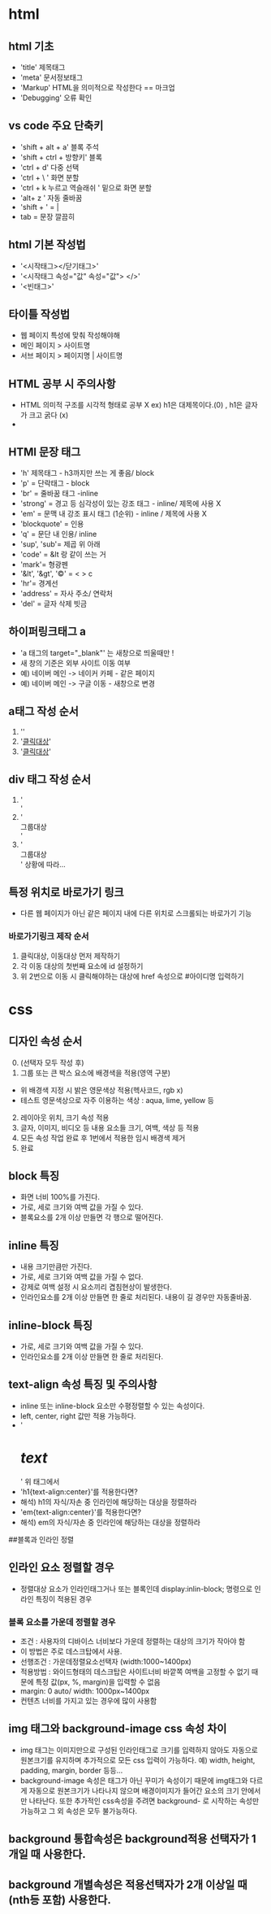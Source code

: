 # html 
## html 기초
* 'title' 제목태그
* 'meta' 문서정보태그
* 'Markup' HTML을 의미적으로 작성한다 == 마크업
* 'Debugging' 오류 확인


## vs code 주요 단축키
* 'shift + alt + a' 블록 주석
* 'shift + ctrl + 방향키' 블록 
* 'ctrl + d' 다중 선택
* 'ctrl + \ ' 화면 분할
* 'ctrl + k 누르고 역슬래쉬 ' 밑으로 화면 분할
* 'alt+ z ' 자동 줄바꿈
* 'shift + \' = |
* tab = 문장 깔끔히



## html 기본 작성법
* '<시작태그></닫기태그>'
* '<시작태그 속성="값" 속성="값"> </>'
* '<빈태그>'


## 타이틀 작성법
* 웹 페이지 특성에 맞춰 작성해야해
* 메인 페이지 > 사이트명
* 서브 페이지 > 페이지명 | 사이트명

## HTML 공부 시 주의사항
* HTML 의미적 구조를 <!--  css 디자인 역할에 따라 HTML 공부 시 --> 시각적 형태로 공부 X 
ex) h1은 대제목이다.(0) , h1은 글자가 크고 굵다 (x)
* 

## HTMl 문장 태그
* 'h' 제목태그 - h3까지만 쓰는 게 좋음/ block
* 'p' = 단락태그 - block 
* 'br' = 줄바꿈 태그 -inline
* 'strong' = 경고 등 심각성이 있는 강조 태그 - inline/ 제목에 사용 X
* 'em' = 문맥 내 강조 표시 태그 (1순위) - inline / 제목에 사용 X
* 'blockquote' = 인용
* 'q' = 문단 내 인용/ inline
* 'sup', 'sub'= 제곱 위 아래
* 'code' = &lt 랑 같이 쓰는 거
* 'mark'= 형광펜
* '&lt', '&gt', '&copy;' = < > c
* 'hr'= 경계선
* 'address' = 자사 주소/ 연락처
* 'del' = 글자 삭제 빗금


## 하이퍼링크태그 a
* 'a 태그의 target="_blank"' 는 새창으로 띄울때만 !
* 새 창의 기준은 외부 사이트 이동 여부
* 예) 네이버 메인 -> 네이커 카페 - 같은 페이지
* 예) 네이버 메인 -> 구글 이동 - 새창으로 변경

## a태그 작성 순서
1. '<a href=""></a>'
2. '<a href="">클릭대상</a>'
3. '<a href="연결경로">클릭대상</a>'

## div 태그 작성 순서
1. '<div></div>'
1. '<div>그룹대상</div>'
1. '<div class="이름">그룹대상</div>'
상황에 따라...

## 특정 위치로 바로가기 링크
* 다른 웹 페이지가 아닌 같은 페이지 내에 다른 위치로 스크롤되는 바로가기 기능

### 바로가기링크 제작 순서
1. 클릭대상, 이동대상 먼저 제작하기 
2. 각 이동 대상의 첫번째 요소에 id 설정하기
3. 위 2번으로 이동 시 클릭해야하는 대상에 href 속성으로 #아이디명 입력하기


# css
## 디자인 속성 순서
0. (선택자 모두 작성 후)
1. 그룹 또는 큰 박스 요소에 배경색을 적용(영역 구분) <!-- 임시임 -->
* 위 배경색 지정 시 밝은 영문색상 적용(헥사코드, rgb x)
* 테스트 영문색상으로 자주 이용하는 색상 : aqua, lime, yellow 등
2. 레이아웃 위치, 크기 속성 적용
3. 글자, 이미지, 비디오 등 내용 요소들 크기, 여백, 색상 등 적용
4. 모든 속성 작업 완료 후 1번에서 적용한 임시 배경색 제거
5. 완료

## block 특징
* 화면 너비 100%를 가진다.
* 가로, 세로 크기와 여백 값을 가질 수 있다.
* 블록요소를 2개 이상 만들면 각 행으로 떨어진다.
## inline 특징
* 내용 크기만큼만 가진다.
* 가로, 세로 크기와 여백 값을 가질 수 없다.
* 강제로 여백 설정 시 요소끼리 겹침현상이 발생한다. <!-- 기억하기 -->
* 인라인요소를 2개 이상 만들면 한 줄로 처리된다. 내용이 길 경우만 자동줄바꿈.
## inline-block 특징
* 가로, 세로 크기와 여백 값을 가질 수 있다.
* 인라인요소를 2개 이상 만들면 한 줄로 처리된다.

## text-align 속성 특징 및 주의사항
* inline 또는 inline-block 요소만 수평정렬할 수 있는 속성이다.
* left, center, right 값만 적용 가능하다.
* '<h1><em>text</em></h1>' 위 태그에서
* 'h1{text-align:center}'를 적용한다면?
* 해석) h1의 자식/자손 중 인라인에 해당하는 대상을 정렬하라 
* 'em{text-align:center}'를 적용한다면? 
* 해석) em의 자식/자손 중 인라인에 해당하는 대상을 정렬하라 

##블록과 인라인 정렬
## 인라인 요소 정렬할 경우
* 정렬대상 요소가 인라인태그거나 또는 블록인데 display:inlin-block; 명령으로 인라인 특징이 적용된 경우
### 블록 요소를 가운데 정렬할 경우
* 조건 : 사용자의 디바이스 너비보다 가운데 정렬하는 대상의 크기가 작아야 함
* 이 방법은 주로 데스크탑에서 사용.
* 선행조건 : 가운데정렬요소선택자 (width:1000~1400px)
* 적용방법 : 와이드형태의 데스크탑은 사이트너비 바깥쪽 여백을 고정할 수 없기 때문에 특정 값(px, %, margin)을 입력할 수 없음
* margin: 0 auto/ width: 1000px~1400px
* 컨텐츠 너비를 가지고 있는 경우에 많이 사용함

## img 태그와 background-image css 속성 차이
* img 태그는 이미지만으로 구성된 인라인태그로 크기를 입력하지 않아도 자동으로 원본크기를 유지하며 추가적으로 모든 css 입력이 가능하다. 예) width, height, padding,  margin, border 등등...
* background-image 속성은 태그가 아닌 꾸미가 속성이기 때문에 img태그와 다르게 자동으로 원본크기가 나타나지 않으며 배경이미지가 들어간 요소의 크기 안에서만 나타난다. 또한 추가적인 css속성을 주려면 background- 로 시작하는 속성만 가능하고 그 외 속성은 모두 불가능하다.

## background 통합속성은 background적용 선택자가 1개일 때 사용한다.
## background 개별속성은 적용선택자가 2개 이상일 때(nth등 포함) 사용한다.
